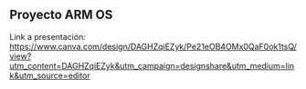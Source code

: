 ## Proyecto ARM OS
Link a presentación: https://www.canva.com/design/DAGHZqiEZyk/Pe21eOB4OMx0QaF0ok1tsQ/view?utm_content=DAGHZqiEZyk&utm_campaign=designshare&utm_medium=link&utm_source=editor

